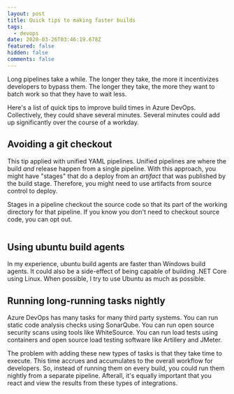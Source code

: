 ```yaml
---
layout: post
title: Quick tips to making faster builds
tags:
  - devops
date: 2020-03-26T03:46:19.678Z
featured: false
hidden: false
comments: false
---
```

Long pipelines take a while. The longer they take, the more it incentivizes developers to bypass them. The longer they take, the more they want to batch work so that they have to wait less.

Here's a list of quick tips to improve build times in Azure DevOps. Collectively, they could shave several minutes. Several minutes could add up significantly over the course of a workday.

<!--more-->

## Avoiding a git checkout

This tip applied with unified YAML pipelines. Unified pipelines are where the build _and_ release happen from a single pipeline. With this approach, you might have "stages" that do a deploy from an _artifact_ that was published by the build stage. Therefore, you might need to use artifacts from source control to deploy. 

Stages in a pipeline checkout the source code so that its part of the working directory for that pipeline. If you know you don't need to checkout source code, you can opt out.

``` yaml
```

## Using ubuntu build agents

In my experience, ubuntu build agents are faster than Windows build agents. It could also be a side-effect of being capable of building .NET Core using Linux. When possible, I try to use Ubuntu as much as possible.

## Running long-running tasks nightly

Azure DevOps has many tasks for many third party systems. You can run static code analysis checks using SonarQube. You can run open source security scans using tools like WhiteSource. You can run load tests using containers and open source load testing software like Artillery and JMeter.

The problem with adding these new types of tasks is that they take time to execute. This time accrues and accumulates to the overall workflow for developers. So, instead of running them on every build, you could run them nightly from a separate pipeline. Afterall, it's equally important that you react and view the results from these types of integrations.